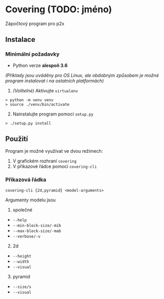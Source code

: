 # Covering (TODO: jméno)
Zápočtový program pro p2x

## Instalace

### Minimální požadavky
- Python verze **alespoň 3.6**

_(Příklady jsou uváděny pro OS Linux, ale obdobným způsobem je možné
program instalovat i na ostatních platformách)_

1) _(Volitelné)_ Aktivujte `virtualenv`
```
> python -m venv venv
> source ./venv/bin/activate
```

2) Nainstalujte program pomocí `setup.py`
```
> ./setup.py install
```

## Použití
Program je možné využívat ve dvou režimech:
 1) V grafickém rozhraní `covering`
 2) V příkazové řádce pomocí `covering-cli`

### Příkazová řádka
```
covering-cli {2d,pyramid} <model-arguments>
```

Argumenty modelu jsou

1) společné
  - `--help`
  - `--min-block-size/-mib`
  - `--max-block-size/-mab`
  - `--verbose/-v`
2) 2d
  - `--height`
  - `--width`
  - `--visual` 
3) pyramid
  - `--size/s`
  - `--visual`
